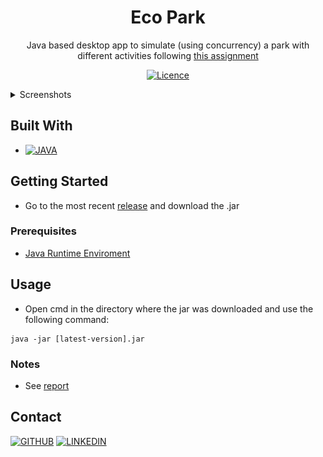 <!-- SUMMARY -->
<div align="center">

# Eco Park

Java based desktop app to simulate (using concurrency) a park with different activities following [this assignment](https://drive.google.com/file/d/1gqlGlW4VwnxD9cjiw8ZtB4XGpuEyM4_n/view?usp=sharing)

[![Licence][license-shield]](./LICENSE)

</div>

<!-- SCREENSHOTS -->
<details> <summary>Screenshots</summary>

![screenshot1](./img/screenshot-1.png)
![screenshot1](./img/screenshot-2.png)

</details>

<!-- BUILT WITH -->
## Built With

- [![JAVA][java-shield]][java-url]

<!-- GETTING STARTED -->
## Getting Started

- Go to the most recent [release](https://github.com/facundoMunoz/eco-pcs-park/releases) and download the .jar

### Prerequisites

- [Java Runtime Enviroment](https://www.java.com/en/download/manual.jsp)

<!-- USAGE -->
## Usage

- Open cmd in the directory where the jar was downloaded and use the following command:
```
java -jar [latest-version].jar
```

### Notes

- See [report](https://github.com/facundoMunoz/eco-pcs-park/blob/main/Informe.pdf)

<!-- CONTACT -->
## Contact
[![GITHUB][personal-shield]][personal-url] [![LINKEDIN][linkedin-shield]][linkedin-url]

<!-- MARKDOWN LINKS AND IMAGES -->
<!-- BUILT WITH -->
[java-shield]: https://img.shields.io/badge/java-%23ED8B00.svg?style=for-the-badge&logo=java&logoColor=white
[java-url]: https://www.java.com/en/
<!-- LICENSE -->
[license-shield]: https://img.shields.io/github/license/Ileriayo/markdown-badges?style=for-the-badge
<!-- MY GITHUB -->
[personal-shield]: https://img.shields.io/badge/FACUNDO-MU%C3%91OZ-yellowgreen?style=for-the-badge
[personal-url]: https://github.com/facundoMunoz
<!-- MY LINKEDIN -->
[linkedin-shield]: https://img.shields.io/badge/linkedin-%230077B5.svg?style=for-the-badge&logo=linkedin&logoColor=white
[linkedin-url]: https://www.linkedin.com/in/facundomunozdev/
